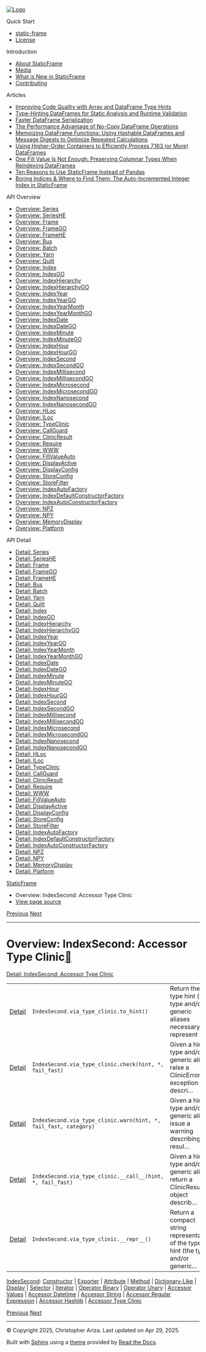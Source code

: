 [![Logo](../_static/sf-logo-web_icon-small.png)](../index.html)

Quick Start

* [static-frame](../readme.html)
* [License](../license.html)

Introduction

* [About StaticFrame](../intro.html)
* [Media](../intro.html#media)
* [What is New in StaticFrame](../new.html)
* [Contributing](../contributing.html)

Articles

* [Improving Code Quality with Array and DataFrame Type Hints](../articles/guard.html)
* [Type-Hinting DataFrames for Static Analysis and Runtime Validation](../articles/ftyping.html)
* [Faster DataFrame Serialization](../articles/serialize.html)
* [The Performance Advantage of No-Copy DataFrame Operations](../articles/no_copy.html)
* [Memoizing DataFrame Functions: Using Hashable DataFrames and Message Digests to Optimize Repeated Calculations](../articles/hash.html)
* [Using Higher-Order Containers to Efficiently Process 7,163 (or More) DataFrames](../articles/uhoc.html)
* [One Fill Value Is Not Enough: Preserving Columnar Types When Reindexing DataFrames](../articles/fill_value.html)
* [Ten Reasons to Use StaticFrame Instead of Pandas](../articles/upgrade.html)
* [Boring Indices & Where to Find Them: The Auto-Incremented Integer Index in StaticFrame](../articles/aiii.html)

API Overview

* [Overview: Series](series.html)
* [Overview: SeriesHE](series_he.html)
* [Overview: Frame](frame.html)
* [Overview: FrameGO](frame_go.html)
* [Overview: FrameHE](frame_he.html)
* [Overview: Bus](bus.html)
* [Overview: Batch](batch.html)
* [Overview: Yarn](yarn.html)
* [Overview: Quilt](quilt.html)
* [Overview: Index](index.html)
* [Overview: IndexGO](index_go.html)
* [Overview: IndexHierarchy](index_hierarchy.html)
* [Overview: IndexHierarchyGO](index_hierarchy_go.html)
* [Overview: IndexYear](index_year.html)
* [Overview: IndexYearGO](index_year_go.html)
* [Overview: IndexYearMonth](index_year_month.html)
* [Overview: IndexYearMonthGO](index_year_month_go.html)
* [Overview: IndexDate](index_date.html)
* [Overview: IndexDateGO](index_date_go.html)
* [Overview: IndexMinute](index_minute.html)
* [Overview: IndexMinuteGO](index_minute_go.html)
* [Overview: IndexHour](index_hour.html)
* [Overview: IndexHourGO](index_hour_go.html)
* [Overview: IndexSecond](index_second.html)
* [Overview: IndexSecondGO](index_second_go.html)
* [Overview: IndexMillisecond](index_millisecond.html)
* [Overview: IndexMillisecondGO](index_millisecond_go.html)
* [Overview: IndexMicrosecond](index_microsecond.html)
* [Overview: IndexMicrosecondGO](index_microsecond_go.html)
* [Overview: IndexNanosecond](index_nanosecond.html)
* [Overview: IndexNanosecondGO](index_nanosecond_go.html)
* [Overview: HLoc](hloc.html)
* [Overview: ILoc](iloc.html)
* [Overview: TypeClinic](type_clinic.html)
* [Overview: CallGuard](call_guard.html)
* [Overview: ClinicResult](clinic_result.html)
* [Overview: Require](require.html)
* [Overview: WWW](www.html)
* [Overview: FillValueAuto](fill_value_auto.html)
* [Overview: DisplayActive](display_active.html)
* [Overview: DisplayConfig](display_config.html)
* [Overview: StoreConfig](store_config.html)
* [Overview: StoreFilter](store_filter.html)
* [Overview: IndexAutoFactory](index_auto_factory.html)
* [Overview: IndexDefaultConstructorFactory](index_default_constructor_factory.html)
* [Overview: IndexAutoConstructorFactory](index_auto_constructor_factory.html)
* [Overview: NPZ](npz.html)
* [Overview: NPY](npy.html)
* [Overview: MemoryDisplay](memory_display.html)
* [Overview: Platform](platform.html)

API Detail

* [Detail: Series](../api_detail/series.html)
* [Detail: SeriesHE](../api_detail/series_he.html)
* [Detail: Frame](../api_detail/frame.html)
* [Detail: FrameGO](../api_detail/frame_go.html)
* [Detail: FrameHE](../api_detail/frame_he.html)
* [Detail: Bus](../api_detail/bus.html)
* [Detail: Batch](../api_detail/batch.html)
* [Detail: Yarn](../api_detail/yarn.html)
* [Detail: Quilt](../api_detail/quilt.html)
* [Detail: Index](../api_detail/index.html)
* [Detail: IndexGO](../api_detail/index_go.html)
* [Detail: IndexHierarchy](../api_detail/index_hierarchy.html)
* [Detail: IndexHierarchyGO](../api_detail/index_hierarchy_go.html)
* [Detail: IndexYear](../api_detail/index_year.html)
* [Detail: IndexYearGO](../api_detail/index_year_go.html)
* [Detail: IndexYearMonth](../api_detail/index_year_month.html)
* [Detail: IndexYearMonthGO](../api_detail/index_year_month_go.html)
* [Detail: IndexDate](../api_detail/index_date.html)
* [Detail: IndexDateGO](../api_detail/index_date_go.html)
* [Detail: IndexMinute](../api_detail/index_minute.html)
* [Detail: IndexMinuteGO](../api_detail/index_minute_go.html)
* [Detail: IndexHour](../api_detail/index_hour.html)
* [Detail: IndexHourGO](../api_detail/index_hour_go.html)
* [Detail: IndexSecond](../api_detail/index_second.html)
* [Detail: IndexSecondGO](../api_detail/index_second_go.html)
* [Detail: IndexMillisecond](../api_detail/index_millisecond.html)
* [Detail: IndexMillisecondGO](../api_detail/index_millisecond_go.html)
* [Detail: IndexMicrosecond](../api_detail/index_microsecond.html)
* [Detail: IndexMicrosecondGO](../api_detail/index_microsecond_go.html)
* [Detail: IndexNanosecond](../api_detail/index_nanosecond.html)
* [Detail: IndexNanosecondGO](../api_detail/index_nanosecond_go.html)
* [Detail: HLoc](../api_detail/hloc.html)
* [Detail: ILoc](../api_detail/iloc.html)
* [Detail: TypeClinic](../api_detail/type_clinic.html)
* [Detail: CallGuard](../api_detail/call_guard.html)
* [Detail: ClinicResult](../api_detail/clinic_result.html)
* [Detail: Require](../api_detail/require.html)
* [Detail: WWW](../api_detail/www.html)
* [Detail: FillValueAuto](../api_detail/fill_value_auto.html)
* [Detail: DisplayActive](../api_detail/display_active.html)
* [Detail: DisplayConfig](../api_detail/display_config.html)
* [Detail: StoreConfig](../api_detail/store_config.html)
* [Detail: StoreFilter](../api_detail/store_filter.html)
* [Detail: IndexAutoFactory](../api_detail/index_auto_factory.html)
* [Detail: IndexDefaultConstructorFactory](../api_detail/index_default_constructor_factory.html)
* [Detail: IndexAutoConstructorFactory](../api_detail/index_auto_constructor_factory.html)
* [Detail: NPZ](../api_detail/npz.html)
* [Detail: NPY](../api_detail/npy.html)
* [Detail: MemoryDisplay](../api_detail/memory_display.html)
* [Detail: Platform](../api_detail/platform.html)

[StaticFrame](../index.html)

* Overview: IndexSecond: Accessor Type Clinic
* [View page source](../_sources/api_overview/index_second-accessor_type_clinic.rst.txt)

[Previous](index_second-accessor_hashlib.html "Overview: IndexSecond: Accessor Hashlib")
[Next](index_second_go-constructor.html "Overview: IndexSecondGO: Constructor")

---

# Overview: IndexSecond: Accessor Type Clinic[](#overview-indexsecond-accessor-type-clinic "Link to this heading")

[Detail: IndexSecond: Accessor Type Clinic](../api_detail/index_second-accessor_type_clinic.html#api-detail-indexsecond-accessor-type-clinic)

|  |  |  |
| --- | --- | --- |
| [Detail](../api_detail/index_second-accessor_type_clinic.html#api-sig-indexsecond-via-type-clinic-to-hint) | `IndexSecond.via_type_clinic.to_hint()` | Return the type hint (the type and/or generic aliases necessary) to represent th… |
| [Detail](../api_detail/index_second-accessor_type_clinic.html#api-sig-indexsecond-via-type-clinic-check) | `IndexSecond.via_type_clinic.check(hint, *, fail_fast)` | Given a hint (a type and/or generic alias), raise a ClinicError exception descri… |
| [Detail](../api_detail/index_second-accessor_type_clinic.html#api-sig-indexsecond-via-type-clinic-warn) | `IndexSecond.via_type_clinic.warn(hint, *, fail_fast, category)` | Given a hint (a type and/or generic alias), issue a warning describing the resul… |
| [Detail](../api_detail/index_second-accessor_type_clinic.html#api-sig-indexsecond-via-type-clinic-call) | `IndexSecond.via_type_clinic.__call__(hint, *, fail_fast)` | Given a hint (a type and/or generic alias), return a ClinicResult object describ… |
| [Detail](../api_detail/index_second-accessor_type_clinic.html#api-sig-indexsecond-via-type-clinic-repr) | `IndexSecond.via_type_clinic.__repr__()` | Return a compact string representation of the type hint (the type and/or generic… |

[IndexSecond](index_second.html#api-overview-indexsecond): [Constructor](index_second-constructor.html#api-overview-indexsecond-constructor) | [Exporter](index_second-exporter.html#api-overview-indexsecond-exporter) | [Attribute](index_second-attribute.html#api-overview-indexsecond-attribute) | [Method](index_second-method.html#api-overview-indexsecond-method) | [Dictionary-Like](index_second-dictionary_like.html#api-overview-indexsecond-dictionary-like) | [Display](index_second-display.html#api-overview-indexsecond-display) | [Selector](index_second-selector.html#api-overview-indexsecond-selector) | [Iterator](index_second-iterator.html#api-overview-indexsecond-iterator) | [Operator Binary](index_second-operator_binary.html#api-overview-indexsecond-operator-binary) | [Operator Unary](index_second-operator_unary.html#api-overview-indexsecond-operator-unary) | [Accessor Values](index_second-accessor_values.html#api-overview-indexsecond-accessor-values) | [Accessor Datetime](index_second-accessor_datetime.html#api-overview-indexsecond-accessor-datetime) | [Accessor String](index_second-accessor_string.html#api-overview-indexsecond-accessor-string) | [Accessor Regular Expression](index_second-accessor_regular_expression.html#api-overview-indexsecond-accessor-regular-expression) | [Accessor Hashlib](index_second-accessor_hashlib.html#api-overview-indexsecond-accessor-hashlib) | [Accessor Type Clinic](#api-overview-indexsecond-accessor-type-clinic)

[Previous](index_second-accessor_hashlib.html "Overview: IndexSecond: Accessor Hashlib")
[Next](index_second_go-constructor.html "Overview: IndexSecondGO: Constructor")

---

© Copyright 2025, Christopher Ariza.
Last updated on Apr 29, 2025.

Built with [Sphinx](https://www.sphinx-doc.org/) using a
[theme](https://github.com/readthedocs/sphinx_rtd_theme)
provided by [Read the Docs](https://readthedocs.org).